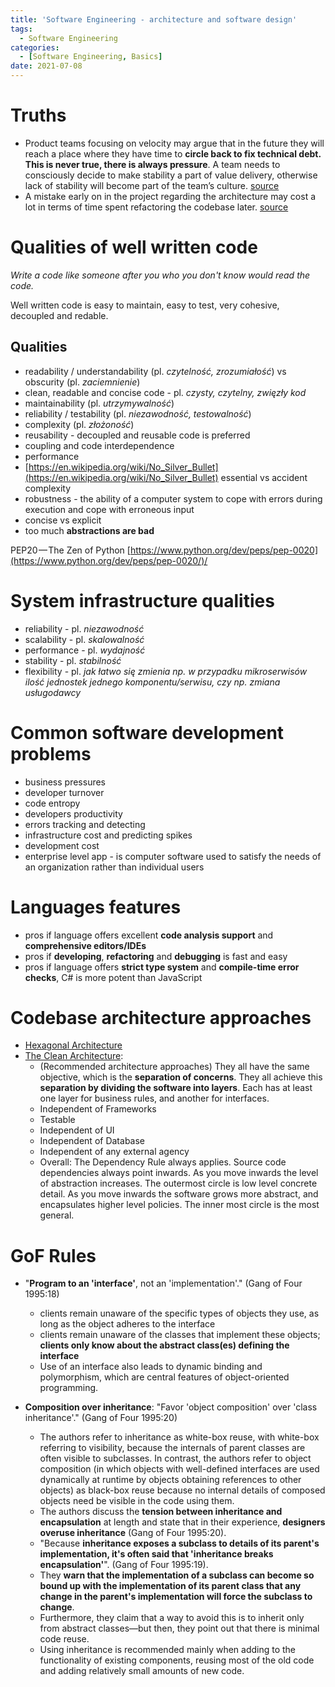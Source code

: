```yaml
---
title: 'Software Engineering - architecture and software design'
tags:
  - Software Engineering
categories:
  - [Software Engineering, Basics]
date: 2021-07-08
---
```

# Truths
- Product teams focusing on velocity may argue that in the future they will reach a place where they have time to **circle back to fix technical debt. This is never true, there is always pressure**. A team needs to consciously decide to make stability a part of value delivery, otherwise lack of stability will become part of the team’s culture. [source](https://productcoalition.com/agile-gone-wrong-725c3f0dd8c0?gi=3fe19950694e)
- A mistake early on in the project regarding the architecture may cost a lot in terms of time spent refactoring the codebase later. [source](https://selleo.com/blog/why-choose-nest-js-as-your-backend-framework)


# Qualities of well written code

*Write a code like someone after you who you don't know would read the code.*

Well written code is easy to maintain, easy to test, very cohesive, decoupled and redable.

## Qualities
* readability / understandability (pl. *czytelność, zrozumiałość*) vs obscurity (pl. *zaciemnienie*)
* clean, readable and concise code - pl. *czysty, czytelny, zwięzły kod*
* maintainability (pl. *utrzymywalność*)
* reliability / testability (pl. *niezawodność, testowalność*)
* complexity (pl. *złożoność*)
* reusability - decoupled and reusable code is preferred
* coupling and code interdependence
* performance
* [https://en.wikipedia.org/wiki/No_Silver_Bullet](https://en.wikipedia.org/wiki/No_Silver_Bullet) essential vs accident complexity
* robustness - the ability of a computer system to cope with errors during execution and cope with erroneous input
* concise vs explicit
* too much **abstractions are bad**

PEP20 — The Zen of Python
[https://www.python.org/dev/peps/pep-0020](https://www.python.org/dev/peps/pep-0020/)/


# System infrastructure qualities

* reliability - pl. *niezawodność*
* scalability - pl. *skalowalność*
* performance - pl. *wydajność*
* stability - pl. *stabilność*
* flexibility - pl. *jak łatwo się zmienia np. w przypadku mikroserwisów ilość jednostek jednego komponentu/serwisu, czy np. zmiana usługodawcy*


# Common software development problems

* business pressures
* developer turnover
* code entropy
* developers productivity
* errors tracking and detecting
* infrastructure cost and predicting spikes
* development cost
* enterprise level app - is computer software used to satisfy the needs of an organization rather than individual users


# Languages features

* pros if language offers excellent **code analysis support** and **comprehensive editors/IDEs**
* pros if **developing**, **refactoring** and **debugging** is fast and easy
* pros if language offers **strict type system** and **compile-time error checks**, C# is more potent than JavaScript


# Codebase architecture approaches
* [Hexagonal Architecture](https://alistair.cockburn.us/hexagonal-architecture/)
* [The Clean Architecture](https://blog.cleancoder.com/uncle-bob/2012/08/13/the-clean-architecture.html):
  * (Recommended architecture approaches) They all have the same objective, which is the **separation of concerns**. They all achieve this **separation by dividing the software into layers**. Each has at least one layer for business rules, and another for interfaces.
  * Independent of Frameworks
  * Testable
  * Independent of UI
  * Independent of Database
  * Independent of any external agency
  * Overall: The Dependency Rule always applies. Source code dependencies always point inwards. As you move inwards the level of abstraction increases. The outermost circle is low level concrete detail. As you move inwards the software grows more abstract, and encapsulates higher level policies. The inner most circle is the most general.


# GoF Rules
* "**Program to an 'interface'**, not an 'implementation'." (Gang of Four 1995:18)
  * clients remain unaware of the specific types of objects they use, as long as the object adheres to the interface
  * clients remain unaware of the classes that implement these objects; **clients only know about the abstract class(es) defining the interface**
  * Use of an interface also leads to dynamic binding and polymorphism, which are central features of object-oriented programming.

* **Composition over inheritance**: "Favor 'object composition' over 'class inheritance'." (Gang of Four 1995:20)
  * The authors refer to inheritance as white-box reuse, with white-box referring to visibility, because the internals of parent classes are often visible to subclasses. In contrast, the authors refer to object composition (in which objects with well-defined interfaces are used dynamically at runtime by objects obtaining references to other objects) as black-box reuse because no internal details of composed objects need be visible in the code using them.
  * The authors discuss the **tension between inheritance and encapsulation** at length and state that in their experience, **designers overuse inheritance** (Gang of Four 1995:20).
  * "Because **inheritance exposes a subclass to details of its parent's implementation, it's often said that 'inheritance breaks encapsulation'**". (Gang of Four 1995:19).
  * They **warn that the implementation of a subclass can become so bound up with the implementation of its parent class that any change in the parent's implementation will force the subclass to change**.
  * Furthermore, they claim that a way to avoid this is to inherit only from abstract classes—but then, they point out that there is minimal code reuse.
  * Using inheritance is recommended mainly when adding to the functionality of existing components, reusing most of the old code and adding relatively small amounts of new code.
